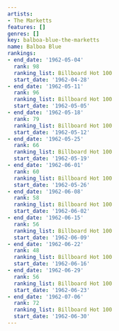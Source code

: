 ```yaml
---
artists:
- The Marketts
features: []
genres: []
key: balboa-blue-the-marketts
name: Balboa Blue
rankings:
- end_date: '1962-05-04'
  rank: 98
  ranking_list: Billboard Hot 100
  start_date: '1962-04-28'
- end_date: '1962-05-11'
  rank: 96
  ranking_list: Billboard Hot 100
  start_date: '1962-05-05'
- end_date: '1962-05-18'
  rank: 79
  ranking_list: Billboard Hot 100
  start_date: '1962-05-12'
- end_date: '1962-05-25'
  rank: 66
  ranking_list: Billboard Hot 100
  start_date: '1962-05-19'
- end_date: '1962-06-01'
  rank: 60
  ranking_list: Billboard Hot 100
  start_date: '1962-05-26'
- end_date: '1962-06-08'
  rank: 58
  ranking_list: Billboard Hot 100
  start_date: '1962-06-02'
- end_date: '1962-06-15'
  rank: 56
  ranking_list: Billboard Hot 100
  start_date: '1962-06-09'
- end_date: '1962-06-22'
  rank: 48
  ranking_list: Billboard Hot 100
  start_date: '1962-06-16'
- end_date: '1962-06-29'
  rank: 56
  ranking_list: Billboard Hot 100
  start_date: '1962-06-23'
- end_date: '1962-07-06'
  rank: 72
  ranking_list: Billboard Hot 100
  start_date: '1962-06-30'
---
```


